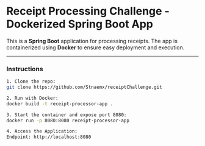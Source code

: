 # Receipt Processing Challenge - Dockerized Spring Boot App

This is a **Spring Boot** application for processing receipts. The app is containerized using **Docker** to ensure easy deployment and execution.

---

### Instructions
```sh
1. Clone the repo:
git clone https://github.com/Stnaemx/receiptChallenge.git

2. Run with Docker:
docker build -t receipt-processor-app .

3. Start the container and expose port 8080:
docker run -p 8080:8080 receipt-processor-app

4. Access the Application:
Endpoint: http://localhost:8080
